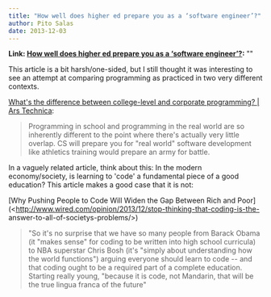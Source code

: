 ```yaml
---
title: "How well does higher ed prepare you as a ‘software engineer’?"
author: Pito Salas
date: 2013-12-03
---
```


**Link: [How well does higher ed prepare you as a ‘software engineer’?](None):** ""

This article is a bit harsh/one-sided, but I still thought it was interesting
to see an attempt at comparing programming as practiced in two very different
contexts.

[What's the difference between college-level and corporate programming? | Ars Technica](<http://arstechnica.com/information-technology/2013/12/whats-the-difference-between-college-level-and-corporate-programming/>):

> Programming in school and programming in the real world are so inherently
> different to the point where there's actually very little overlap. CS will
> prepare you for "real world" software development like athletics training
> would prepare an army for battle.

In a vaguely related article, think about this: In the modern economy/society,
is learning to 'code' a fundamental piece of a good education? This article
makes a good case that it is not:

[Why Pushing People to Code Will Widen the Gap Between Rich and
Poor](<http://www.wired.com/opinion/2013/12/stop-thinking-that-coding-is-the-
answer-to-all-of-societys-problems/>)

> "So it's no surprise that we have so many people from Barack Obama (it
> "makes sense" for coding to be written into high school curricula) to NBA
> superstar Chris Bosh (it's "simply about understanding how the world
> functions") arguing everyone should learn to code -- and that coding ought
> to be a required part of a complete education. Starting really young,
> "because it is code, not Mandarin, that will be the true lingua franca of
> the future"


